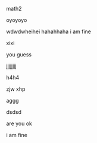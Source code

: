 math2

oyoyoyo

wdwdwheihei
hahahhaha
i am fine

xixi

you guess

jjjjjjjj


h4h4 


zjw
xhp


aggg




dsdsd

are you ok

i am fine
